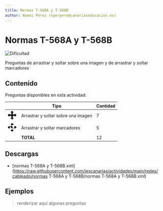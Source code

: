```yaml
---
title: Normas T-568A y T-568B
author: Noemí Pérez (nperpere@canariaseducacion.es)
---
```


# Normas T-568A y T-568B


![Dificultad](https://img.shields.io/badge/Dificultad-Media-yellow)


Preguntas de arrastrar y soltar sobre una imagen y de arrastrar y soltar marcadores

## Contenido

Preguntas disponibles en esta actividad:

|   | Tipo              | Cantidad                   |
| - | ----------------- | -------------------------- |
| ![](https://raw.githubusercontent.com/iescanarias/actividades/main/.activities-organizer/package/icons/ddimageortext.svg) | Arrastrar y soltar sobre una imagen | 7 |
| ![](https://raw.githubusercontent.com/iescanarias/actividades/main/.activities-organizer/package/icons/ddmarker.svg) | Arrastrar y soltar marcadores | 5 |
|   | **TOTAL**         | 12 |

## Descargas

- [normas T-568A y T-568B.xml](https://raw.githubusercontent.com/iescanarias/actividades/main/redes/cableado/normas T-568A y T-568B/normas T-568A y T-568B.xml)


## Ejemplos

> renderizar aquí algunas preguntas